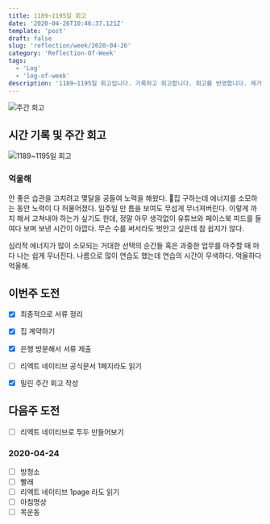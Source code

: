 ```yaml
---
title: 1189~1195일 회고
date: '2020-04-26T10:46:37.121Z'
template: 'post'
draft: false
slug: 'reflection/week/2020-04-26'
category: 'Reflection-Of-Week'
tags:
  - 'Log'
  - 'log-of-week'
description: '1189~1195일 회고입니다. 기록하고 회고합니다. 회고를 반영합니다. 제가 자라는 방식입니다.'
---
```

![주간 회고](https://imgur.com/PwMHNaY.png)


## 시간 기록 및 주간 회고 

![1189~1195일 회고](.png)

### 억울해
안 좋은 습관을 고치려고 몇달을 공들여 노력을 해왔다. 집 구하는데 에너지를 소모하는 동안 노력이 다 허물어졌다. 일주일 만 틈을 보여도 무섭게 무너져버린다. 이렇게 까지 해서 고쳐내야 하는가 싶기도 한데, 정말 아무 생각없이 유튜브와 페이스북 피드를 들여다 보며 보낸 시간이 아깝다. 무슨 수를 써서라도 벗안고 싶은데 참 쉽지가 않다. 

심리적 에너지가 많이 소모되는 거대한 선택의 순간들 혹은 과중한 업무를 마주할 때 마다 나는 쉽게 무너진다. 나름으로 많이 연습도 했는데 연습의 시간이 무색하다. 억울하다 억울해.


## 이번주 도전
- [x] 최종적으로 서류 정리
- [x] 집 계약하기 
- [x] 은행 방문해서 서류 제출
- [ ] 리엑트 네이티브 공식문서 1페지라도 읽기  
- [x] 밀린 주간 회고 작성


## 다음주 도전
- [ ] 리엑트 네이티브로 투두 만들어보기 

### 2020-04-24 
- [ ] 방청소
- [ ] 빨래
- [ ] 리엑트 네이티브 1page 라도 읽기 
- [ ] 아침명상
- [ ] 목운동